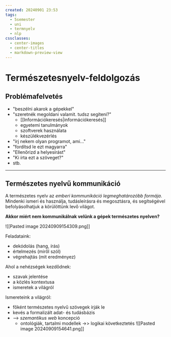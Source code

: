 ```yaml
---
created: 20240901 23:53
tags:
  - 5semester
  - uni
  - termnyelv
  - nlp
cssclasses:
  - center-images
  - center-titles
  - markdown-preview-view
---
```

# Természetesnyelv-feldolgozás

## Problémafelvetés

- "beszélni akarok a gépekkel"
- "szeretnék megoldani valamit. tudsz segíteni?"
	- [[Információkeresés|információkeresés]]
	- egyetemi tanulmányok
	- szoftverek használata
	- készülékvezérlés
- "írj nekem olyan programot, ami..."
- "fordítsd le ezt magyarra"
- "Ellenőrizd a helyesírást"
- "Ki írta ezt a szöveget?"
- stb.

---

## Természetes nyelvű kommunikáció

A természetes nyelv az *emberi kommunikáció legmeghatározóbb formája*. Mindenki ismeri és használja, tudásleírásra és megosztásra, és segítségével befolyásolhatjuk a körülöttünk levő világot. 

**Akkor miért nem kommunikálnak velünk a gépek természetes nyelven?**

![[Pasted image 20240909154309.png]]


Feladataink:

- dekódolás (hang, írás)
- értelmezés (miről szól)
- végrehajtás (mit eredményez)


Ahol a nehézségek kezdődnek:

- szavak jelentése
- a közlés kontextusa
- ismeretek a világról

Ismereteink a világról:

- főként természetes nyelvű szövegek írják le
- kevés a formalizált adat- és tudásbázis
- --> *szemantikus web* koncepció
	- ontológiák, tartalmi modellek ->> logikai következtetés
![[Pasted image 20240909154641.png]]


